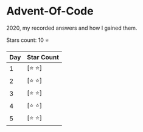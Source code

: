 # Advent-Of-Code
2020, my recorded answers and how I gained them. 

Stars count: 10 :star:

Day | Star Count |
------------ | ------------ | 
1 |[:star: :star:]|| :star: :star: |
2 |[:star: :star:]|| :star: :star: |
3 |[:star: :star:]|| :star: :star: |
4 |[:star: :star:]|| :star: :star: |
5 |[:star: :star:] |

